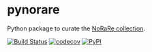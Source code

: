 # pynorare

Python package to curate the [NoRaRe collection](https://github.com/concepticon/norare-data).

[![Build Status](https://github.com/concepticon/pynorare/workflows/tests/badge.svg)](https://github.com/concepticon/pynorare/actions?query=workflow%3Atests)
[![codecov](https://codecov.io/gh/concepticon/pynorare/branch/master/graph/badge.svg)](https://codecov.io/gh/concepticon/pynorare)
[![PyPI](https://img.shields.io/pypi/v/pynorare.svg)](https://pypi.org/project/pynorare)
